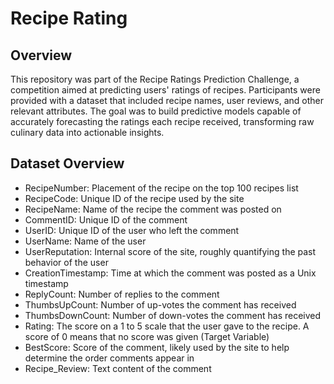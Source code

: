# Recipe Rating

## Overview

This repository was part of the Recipe Ratings Prediction Challenge, a competition aimed at predicting users' ratings of recipes. Participants were provided with a dataset that included recipe names, user reviews, and other relevant attributes. The goal was to build predictive models capable of accurately forecasting the ratings each recipe received, transforming raw culinary data into actionable insights.

## Dataset Overview

- RecipeNumber: Placement of the recipe on the top 100 recipes list
- RecipeCode: Unique ID of the recipe used by the site
- RecipeName: Name of the recipe the comment was posted on
- CommentID: Unique ID of the comment
- UserID: Unique ID of the user who left the comment
- UserName: Name of the user
- UserReputation: Internal score of the site, roughly quantifying the past behavior of the user
- CreationTimestamp: Time at which the comment was posted as a Unix timestamp
- ReplyCount: Number of replies to the comment
- ThumbsUpCount: Number of up-votes the comment has received
- ThumbsDownCount: Number of down-votes the comment has received
- Rating: The score on a 1 to 5 scale that the user gave to the recipe. A score of 0 means that no score was given (Target Variable)
- BestScore: Score of the comment, likely used by the site to help determine the order comments appear in
- Recipe_Review: Text content of the comment
